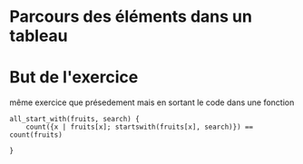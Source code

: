 

# Parcours des éléments dans un tableau



# But de l'exercice

même exercice que présedement mais en sortant le code dans une fonction

```
all_start_with(fruits, search) {
    count({x | fruits[x]; startswith(fruits[x], search)}) == count(fruits)

}
```
